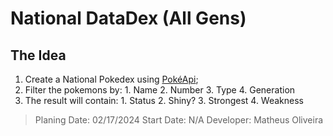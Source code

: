 # National DataDex (All Gens)

## The Idea

1.  Create a National Pokedex using [PokéApi](https://pokeapi.co/);
2.  Filter the pokemons by: 1. Name 2. Number 3. Type 4. Generation
3.  The result will contain: 1. Status 2. Shiny? 3. Strongest 4. Weakness

> Planing Date: 02/17/2024
> Start Date: N/A
> Developer: Matheus Oliveira

